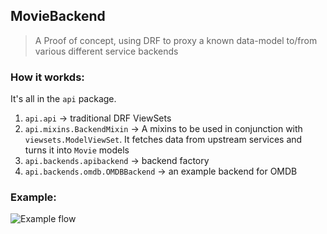 ## MovieBackend

> A Proof of concept, using DRF to proxy a known data-model to/from various different service backends

### How it workds:

It's all in the `api` package.

1. `api.api` -> traditional DRF ViewSets
2. `api.mixins.BackendMixin` -> A mixins to be used in conjunction with `viewsets.ModelViewSet`. It fetches data from upstream services and turns it into `Movie` models
3. `api.backends.apibackend` -> backend factory
4. `api.backends.omdb.OMDBBackend` -> an example backend for OMDB

### Example:

![Example flow](https://s3.amazonaws.com/dropbox.christo/sequence-diagram.png)
